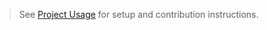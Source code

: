 
> See [Project Usage](https://github.com/lissy93/framework-benchmarks?tab=readme-ov-file#usage) for setup and contribution instructions.
